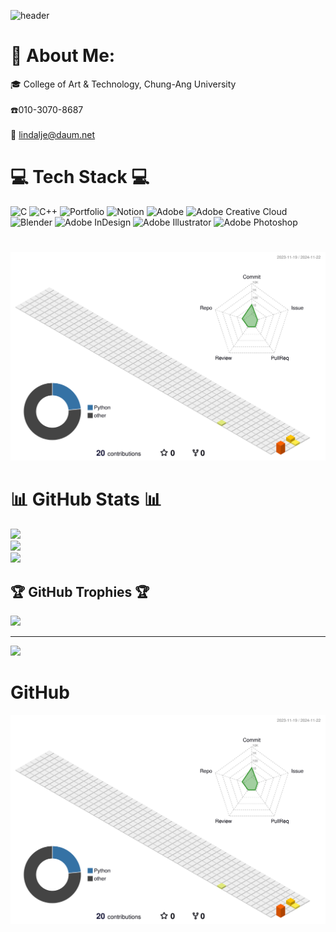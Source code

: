 ![header](https://capsule-render.vercel.app/api?type=Waving&height=300&text=Jae%20Eun&fontSize=80&animation=fadeIn&fontColor=FFFFFF)








# 📌 About Me:
🎓 College of Art & Technology, Chung-Ang University<br><br>    ☎️010-3070-8687<br><br>    📧 lindalje@daum.net

# 💻 Tech Stack 💻
![C](https://img.shields.io/badge/c-%2300599C.svg?style=for-the-badge&logo=c&logoColor=white) ![C++](https://img.shields.io/badge/c++-%2300599C.svg?style=for-the-badge&logo=c%2B%2B&logoColor=white) ![Portfolio](https://img.shields.io/badge/Portfolio-%23000000.svg?style=for-the-badge&logo=firefox&logoColor=#FF7139) ![Notion](https://img.shields.io/badge/Notion-%23000000.svg?style=for-the-badge&logo=notion&logoColor=white) ![Adobe](https://img.shields.io/badge/adobe-%23FF0000.svg?style=for-the-badge&logo=adobe&logoColor=white) ![Adobe Creative Cloud](https://img.shields.io/badge/Adobe%20Creative%20Cloud-DA1F26.svg?style=for-the-badge&logo=Adobe%20Creative%20Cloud&logoColor=white) ![Blender](https://img.shields.io/badge/blender-%23F5792A.svg?style=for-the-badge&logo=blender&logoColor=white) ![Adobe InDesign](https://img.shields.io/badge/Adobe%20InDesign-49021F?style=for-the-badge&logo=adobeindesign&logoColor=FF3366) ![Adobe Illustrator](https://img.shields.io/badge/python-3670A0?style=for-the-badge&logo=python&logoColor=ffdd54) ![Adobe Photoshop](https://img.shields.io/badge/adobe%20photoshop-%2331A8FF.svg?style=for-the-badge&logo=adobe%20photoshop&logoColor=white)
#
![](./profile-3d-contrib/profile-season-animate.svg)

# 📊 GitHub Stats 📊
![](https://github-readme-stats.vercel.app/api?username=lindalje&theme=rose&hide_border=false&include_all_commits=true&count_private=true)<br/>
![](https://github-readme-streak-stats.herokuapp.com/?user=lindalje&theme=rose&hide_border=false)<br/>
![](https://github-readme-stats.vercel.app/api/top-langs/?username=lindalje&theme=rose&hide_border=false&include_all_commits=true&count_private=true&layout=compact)

## 🏆 GitHub Trophies 🏆
![](https://github-profile-trophy.vercel.app/?username=lindalje&theme=calm_pink&no-frame=false&no-bg=false&margin-w=4)

---
[![](https://visitcount.itsvg.in/api?id=lindalje&icon=7&color=5)](https://visitcount.itsvg.in)

<!-- Proudly created with GPRM ( https://gprm.itsvg.in ) -->

# GitHub
![](./profile-3d-contrib/profile-season-animate.svg)
